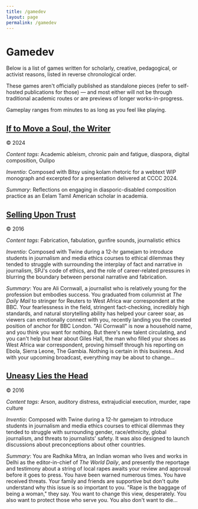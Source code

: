 ```yaml
---
title: /gamedev
layout: page
permalink: /gamedev
---
```


# Gamedev

Below is a list of games written for scholarly, creative, pedagogical, or activist reasons, listed in reverse chronological order.

These games aren't officially published as standalone pieces (refer to self-hosted publications for those) &mdash; and most either will not be through traditional academic routes or are previews of longer works-in-progress. 

Gameplay ranges from minutes to as long as you feel like playing.

## <a href="tinygames/if_to_move_the_soul_a_writer/play.html" target="_blank">If to Move a Soul, the Writer</a>
&#169; 2024

_Content tags_: Academic ableism, chronic pain and fatigue, diaspora, digital composition, Oulipo 

_Inventio_: Composed with Bitsy using kolam rhetoric for a webtext WIP monograph and excerpted for a presentation delivered at CCCC 2024.

_Summary_: Reflections on engaging in diasporic-disabled composition practice as an Eelam Tamil American scholar in academia.

## <a href="tinygames/selling_upon_trust/play.html">Selling Upon Trust</a>
&#169; 2016 

_Content tags_: Fabrication, fabulation, gunfire sounds, journalistic ethics

_Inventio_: Composed with Twine during a 12-hr gamejam to introduce students in journalism and media ethics courses to ethical dilemmas they tended to struggle with surrounding the interplay of fact and narrative in journalism, SPJ's code of ethics, and the role of career-related pressures in blurring the boundary between personal narrative and fabrication. 

_Summary_: You are Ali Cornwall, a journalist who is relatively young for the profession but embodies success. You graduated from columnist at _The Daily Mail_ to stringer for Reuters to West Africa war correspondent at the BBC. Your fearlessness in the field, stringent fact-checking, incredibly high standards, and natural storytelling ability has helped your career soar, as viewers can emotionally connect with you, recently landing you the coveted position of anchor for BBC London. "Ali Cornwall" is now a household name, and you think you want for nothing. But there's new talent circulating, and you can't help but hear about Giles Hall, the man who filled your shoes as West Africa war correspondent, proving himself through his reporting on Ebola, Sierra Leone, The Gambia. Nothing is certain in this business. And with your upcoming broadcast, everything may be about to change...

## <a href="tinygames/uneasy_lies_the_head/play.html" target="_blank">Uneasy Lies the Head</a>
&#169; 2016 

_Content tags_: Arson, auditory distress, extrajudicial execution, murder, rape culture

_Inventio_: Composed with Twine during a 12-hr gamejam to introduce students in journalism and media ethics courses to ethical dilemmas they tended to struggle with surrounding gender, race/ethnicity, global journalism, and threats to journalists' safety. It was also designed to launch discussions about preconceptions about other countries.

_Summary_: You are Radhika Mitra, an Indian woman who lives and works in Delhi as the editor-in-chief of _The World Daily_, and presently the reportage and testimony about a string of local rapes awaits your review and approval before it goes to press. You have been warned numerous times. You have received threats. Your family and friends are supportive but don't quite understand why this issue is so important to you. "Rape is the baggage of being a woman," they say. You want to change this view, desperately. You also want to protect those who serve you. You also don't want to die...